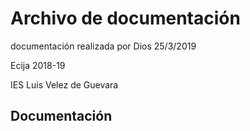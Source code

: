 # Archivo de documentación

documentación realizada por Dios 25/3/2019

Ecija 2018-19

IES Luis Velez de Guevara

## Documentación
